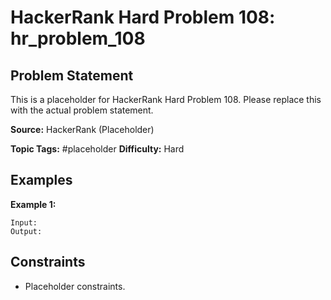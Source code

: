 # HackerRank Hard Problem 108: hr_problem_108

## Problem Statement

This is a placeholder for HackerRank Hard Problem 108.
Please replace this with the actual problem statement.

**Source:** HackerRank (Placeholder)

**Topic Tags:** #placeholder
**Difficulty:** Hard

## Examples

**Example 1:**

```
Input:
Output:
```

## Constraints

- Placeholder constraints.
